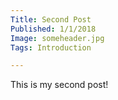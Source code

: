 ```yaml
---
Title: Second Post
Published: 1/1/2018
Image: someheader.jpg
Tags: Introduction

---
```

This is my second post!
